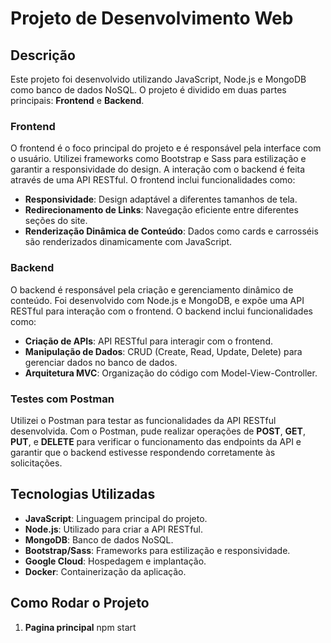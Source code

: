 # Projeto de Desenvolvimento Web

## Descrição

Este projeto foi desenvolvido utilizando JavaScript, Node.js e MongoDB como banco de dados NoSQL. O projeto é dividido em duas partes principais: **Frontend** e **Backend**.

### Frontend

O frontend é o foco principal do projeto e é responsável pela interface com o usuário. Utilizei frameworks como Bootstrap e Sass para estilização e garantir a responsividade do design. A interação com o backend é feita através de uma API RESTful. O frontend inclui funcionalidades como:

- **Responsividade**: Design adaptável a diferentes tamanhos de tela.
- **Redirecionamento de Links**: Navegação eficiente entre diferentes seções do site.
- **Renderização Dinâmica de Conteúdo**: Dados como cards e carrosséis são renderizados dinamicamente com JavaScript.

### Backend

O backend é responsável pela criação e gerenciamento dinâmico de conteúdo. Foi desenvolvido com Node.js e MongoDB, e expõe uma API RESTful para interação com o frontend. O backend inclui funcionalidades como:

- **Criação de APIs**: API RESTful para interagir com o frontend.
- **Manipulação de Dados**: CRUD (Create, Read, Update, Delete) para gerenciar dados no banco de dados.
- **Arquitetura MVC**: Organização do código com Model-View-Controller.

### Testes com Postman

Utilizei o Postman para testar as funcionalidades da API RESTful desenvolvida. Com o Postman, pude realizar operações de **POST**, **GET**, **PUT**, e **DELETE** para verificar o funcionamento das endpoints da API e garantir que o backend estivesse respondendo corretamente às solicitações. 

## Tecnologias Utilizadas

- **JavaScript**: Linguagem principal do projeto.
- **Node.js**: Utilizado para criar a API RESTful.
- **MongoDB**: Banco de dados NoSQL.
- **Bootstrap/Sass**: Frameworks para estilização e responsividade.
- **Google Cloud**: Hospedagem e implantação.
- **Docker**: Containerização da aplicação.

## Como Rodar o Projeto

1. **Pagina principal**
   npm start


